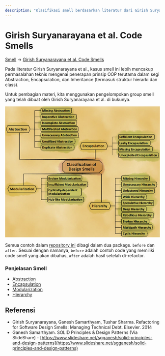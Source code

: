 ```yaml
---
description: "Klasifikasi smell berdasarkan literatur dari Girish Suryanarayana et al. yang mencakup 4 jenis smell: Abstraction, Encapsulation, Modularization, dan Hierarchy"
---
```


# Girish Suryanarayana et al. Code Smells

[Smell](..) → [Girish Suryanarayana et al. Code Smells](#)

Pada literatur Girish Suryanarayana et al., kasus smell ini lebih mencakup permasalahan teknis mengenai penerapan prinsip OOP terutama dalam segi Abstraction, Encapsulation, dan Inheritance (termasuk struktur hierarki dan class).

Untuk pembagian materi, kita menggunakan pengelompokan group smell yang telah dibuat oleh Girish Suryanarayana et al. di bukunya.

![Girish smell groups](../img/girish/all_smell.png "Girish smell groups")

Semua contoh dalam [repository ini](https://github.com/akmalrusli363/smell/tree/master/src/girish/) dibagi dalam dua package. `before` dan `after`. Sesuai dengan namanya, `before` adalah contoh code yang memiliki code smell yang akan dibahas, `after` adalah hasil setelah di-refactor.

### Penjelasan Smell

- [Abstraction](Abstraction)
- [Encapsulation](Encapsulation)
- [Modularization](Modularization)
- [Hierarchy](Hierarchy)

## Referensi

- Girish Suryanarayana, Ganesh Samarthyam, Tushar Sharma. Refactoring for Software Design Smells: Managing Technical Debt. Elsevier. 2014
- Ganesh Samarthyam. SOLID Principles & Design Patterns (Via SlideShare) - [https://www.slideshare.net/sgganesh/solid-principles-and-design-patterns](https://www.slideshare.net/sgganesh/solid-principles-and-design-patterns)
